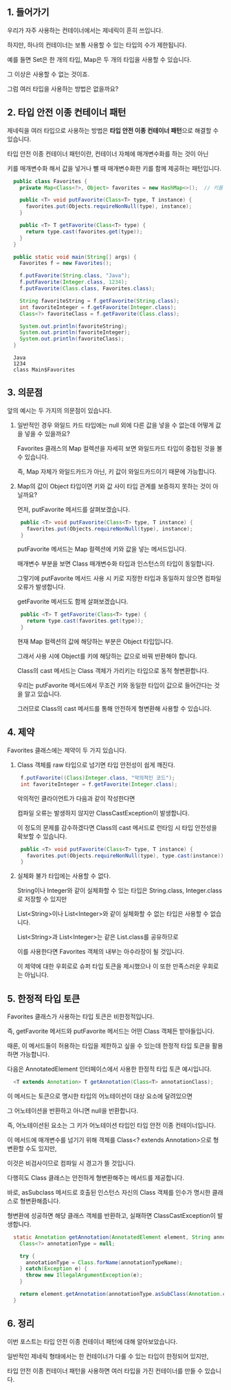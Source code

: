 ## 1. 들어가기

우리가 자주 사용하는 컨테이너에서는 제네릭이 흔히 쓰입니다.

하지만, 하나의 컨테이너는 보통 사용할 수 있는 타입의 수가 제한됩니다.

예를 들면 Set은 한 개의 타입, Map은 두 개의 타입을 사용할 수 있습니다.

그 이상은 사용할 수 없는 것이죠.

그럼 여러 타입을 사용하는 방법은 없을까요?

## 2. 타입 안전 이종 컨테이너 패턴

제네릭을 여러 타입으로 사용하는 방법은 **타입 안전 이종 컨테이너 패턴**으로 해결할 수 있습니다.

타입 안전 이종 컨테이너 패턴이란, 컨테이너 자체에 매개변수화를 하는 것이 아닌

키를 매개변수화 해서 값을 넣거나 뺄 때 매개변수화한 키를 함께 제공하는 패턴입니다.

```java
  public class Favorites {
    private Map<Class<?>, Object> favorites = new HashMap<>();  // 키를 매개변수화

    public <T> void putFavorite(Class<T> type, T instance) {
      favorites.put(Objects.requireNonNull(type), instance);
    }

    public <T> T getFavorite(Class<T> type) {
      return type.cast(favorites.get(type));
    }
  }

  public static void main(String[] args) {
    Favorites f = new Favorites();

    f.putFavorite(String.class, "Java");
    f.putFavorite(Integer.class, 1234);
    f.putFavorite(Class.class, Favorites.class);

    String favoriteString = f.getFavorite(String.class);
    int favoriteInteger = f.getFavorite(Integer.class);
    Class<?> favoriteClass = f.getFavorite(Class.class);

    System.out.println(favoriteString);
    System.out.println(favoriteInteger);
    System.out.println(favoriteClass);
  }
```

```
  Java
  1234
  class Main$Favorites
```

## 3. 의문점

앞의 예시는 두 가지의 의문점이 있습니다.

1. 일반적인 경우 와일드 카드 타입에는 null 외에 다른 값을 넣을 수 없는데 어떻게 값을 넣을 수 있을까요?

   Favorites 클래스의 Map 컬렉션을 자세히 보면 와일드카드 타입이 중첩된 것을 볼 수 있습니다.

   즉, Map 자체가 와일드카드가 아닌, 키 값이 와일드카드이기 때문에 가능합니다.

2. Map의 값이 Object 타입이면 키와 값 사이 타입 관계를 보증하지 못하는 것이 아닐까요?

   먼저, putFavorite 메서드를 살펴보겠습니다.

   ```java
    public <T> void putFavorite(Class<T> type, T instance) {
      favorites.put(Objects.requireNonNull(type), instance);
    }
   ```

   putFavorite 메서드는 Map 컬렉션에 키와 값을 넣는 메서드입니다.
   
   매개변수 부분을 보면 Class 매개변수화 타입과 인스턴스의 타입이 동일합니다.

   그렇기에 putFavorite 메서드 사용 시 키로 지정한 타입과 동일하지 않으면 컴파일 오류가 발생합니다.

   getFavorite 메서드도 함께 살펴보겠습니다.

   ```java
    public <T> T getFavorite(Class<T> type) {
      return type.cast(favorites.get(type));
    }
   ```

   현재 Map 컬렉션의 값에 해당하는 부분은 Object 타입입니다. 

   그래서 사용 시에 Object를 키에 해당하는 값으로 바꿔 반환해야 합니다.

   Class의 cast 메서드는 Class 객체가 가리키는 타입으로 동적 형변환합니다.

   우리는 putFavorite 메서드에서 무조건 키와 동일한 타입이 값으로 들어간다는 것을 알고 있습니다.

   그러므로 Class의 cast 메서드를 통해 안전하게 형변환해 사용할 수 있습니다.

## 4. 제약

Favorites 클래스에는 제약이 두 가지 있습니다.

1. Class 객체를 raw 타입으로 넘기면 타입 안전성이 쉽게 깨진다.

   ```java
    f.putFavorite((Class)Integer.class, "악의적인 코드");
    int favoriteInteger = f.getFavorite(Integer.class);
   ```

   악의적인 클라이언트가 다음과 같이 작성한다면
   
   컴파일 오류는 발생하지 않지만 ClassCastException이 발생합니다.

   이 정도의 문제를 감수하겠다면 Class의 cast 메서드로 런타임 시 타입 안전성을 확보할 수 있습니다.

   ```java
    public <T> void putFavorite(Class<T> type, T instance) {
      favorites.put(Objects.requireNonNull(type), type.cast(instance));
    }
   ```

2. 실체화 불가 타입에는 사용할 수 없다.

   String이나 Integer와 같이 실체화할 수 있는 타입은 String.class, Integer.class로 저장할 수 있지만

   List\<String>이나 List\<Integer>와 같이 실체화할 수 없는 타입은 사용할 수 없습니다.

   List\<String>과 List\<Integer>는 같은 List.class를 공유하므로

   이를 사용한다면 Favorites 객체의 내부는 아수라장이 될 것입니다.

   이 제약에 대한 우회로로 슈퍼 타입 토큰을 제시했으나 이 또한 만족스러운 우회로는 아닙니다.

## 5. 한정적 타입 토큰

Favorites 클래스가 사용하는 타입 토큰은 비한정적입니다.

즉, getFavorite 메서드와 putFavorite 메서드는 어떤 Class 객체든 받아들입니다.

때론, 이 메서드들이 허용하는 타입을 제한하고 싶을 수 있는데 한정적 타입 토큰을 활용하면 가능합니다.

다음은 AnnotatedElement 인터페이스에서 사용한 한정적 타입 토큰 예시입니다.

```java
  <T extends Annotation> T getAnnotation(Class<T> annotationClass);
```

이 메서드는 토큰으로 명시한 타입의 어노테이션이 대상 요소에 달려있으면

그 어노테이션을 반환하고 아니면 null을 반환합니다.

즉, 어노테이션된 요소는 그 키가 어노테이션 타입인 타입 안전 이종 컨테이너입니다.

이 메서드에 매개변수를 넘기기 위해 객체를 Class<? extends Annotation>으로 형변환할 수도 있지만,

이것은 비검사이므로 컴파일 시 경고가 뜰 것입니다.

다행히도 Class 클래스는 안전하게 형변환해주는 메서드를 제공합니다.

바로, asSubclass 메서드로 호출된 인스턴스 자신의 Class 객체를 인수가 명시한 클래스로 형변환해줍니다.

형변환에 성공하면 해당 클래스 객체를 반환하고, 실패하면 ClassCastException이 발생합니다.

```java
  static Annotation getAnnotation(AnnotatedElement element, String annotationTypeName) {
    Class<?> annotationType = null;

    try {
      annotationType = Class.forName(annotationTypeName);
    } catch(Exception e) {
      throw new IllegalArgumentException(e);
    }

    return element.getAnnotation(annotationType.asSubClass(Annotation.class));
  }
```

## 6. 정리

이번 포스트는 타입 안전 이종 컨테이너 패턴에 대해 알아보았습니다.

일반적인 제네릭 형태에서는 한 컨테이너가 다룰 수 있는 타입이 한정되어 있지만,

타입 안전 이종 컨테이너 패턴을 사용하면 여러 타입을 가진 컨테이너를 만들 수 있습니다.